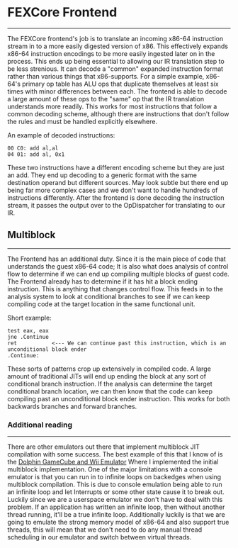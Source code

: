 # FEXCore Frontend
---
The FEXCore frontend's job is to translate an incoming x86-64 instruction stream in to a more easily digested version of x86.
This effectively expands x86-64 instruction encodings to be more easily ingested later on in the process.
This ends up being essential to allowing our IR translation step to be less strenious. It can decode a "common" expanded instruction format rather than various things that x86-supports.
For a simple example, x86-64's primary op table has ALU ops that duplicate themselves at least six times with minor differences between each. The frontend is able to decode a large amount of these ops to the "same" op that the IR translation understands more readily.
This works for most instructions that follow a common decoding scheme, although there are instructions that don't follow the rules and must be handled explicitly elsewhere.

An example of decoded instructions:
```
00 C0: add al,al
04 01: add al, 0x1
```
These two instructions have a different encoding scheme but they are just an add.
They end up decoding to a generic format with the same destination operand but different sources.
May look subtle but there end up being far more complex cases and we don't want to handle hundreds of instructions differently.
After the frontend is done decoding the instruction stream, it passes the output over to the OpDispatcher for translating to our IR.

## Multiblock
---
The Frontend has an additional duty. Since it is the main piece of code that understands the guest x86-64 code; It is also what does analysis of control flow to determine if we can end up compiling multiple blocks of guest code.
The Frontend already has to determine if it has hit a block ending instruction. This is anything that changes control flow. This feeds in to the analysis system to look at conditional branches to see if we can keep compiling code at the target location in the same functional unit.

Short example:
```
test eax, eax
jne .Continue
ret           <--- We can continue past this instruction, which is an unconditional block ender
.Continue:
```

These sorts of patterns crop up extensively in compiled code. A large amount of traditional JITs will end up ending the block at any sort of conditional branch instruction.
If the analysis can determine the target conditional branch location, we can then know that the code can keep compiling past an unconditional block ender instruction.
This works for both backwards branches and forward branches.

### Additional reading
---
There are other emulators out there that implement multiblock JIT compilation with some success.
The best example of this that I know of is the [Dolphin GameCube and Wii Emulator](https://github.com/dolphin-emu/dolphin) Where I implemented the initial multiblock implementation.
One of the major limitations with a console emulator is that you can run in to infinite loops on backedges when using multiblock compilation. This is due to console emulation being able to run an infinite loop and let Interrupts or some other state cause it to break out.
Luckily since we are a userspace emulator we don't have to deal with this problem. If an application has written an infinite loop, then without another thread running, it'll be a true infinite loop.
Additionally luckily is that we are going to emulate the strong memory model of x86-64 and also support true threads, this will mean that we don't need to do any manual thread scheduling in our emulator and switch between virtual threads.

